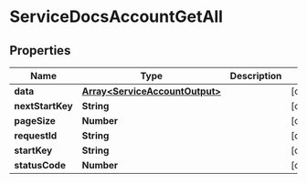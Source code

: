 

# ServiceDocsAccountGetAll


## Properties

| Name | Type | Description | Notes |
|------------ | ------------- | ------------- | -------------|
|**data** | [**Array&lt;ServiceAccountOutput&gt;**](ServiceAccountOutput.md) |  |  [optional] |
|**nextStartKey** | **String** |  |  [optional] |
|**pageSize** | **Number** |  |  [optional] |
|**requestId** | **String** |  |  [optional] |
|**startKey** | **String** |  |  [optional] |
|**statusCode** | **Number** |  |  [optional] |



